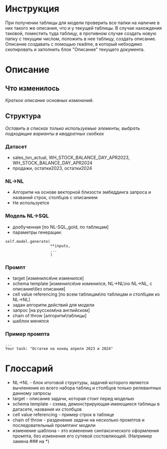 # Инструкция
При получении таблицы для модели проверить все папки на наличие в них такого же описания, что и у текущей таблицы. В случае нахождения таковой, поместить туда таблицу, в противном случае создать новую папку с текущим числом, положить в нее таблицу, создать описание. Описание создавать с помощью readme, в который небходимо скопировать и заполнить блок "Описание" текущего документа.

# Описание

## Что изменилось
*Краткое описание основных изменений.*

## Структура
*Оставить в списках только используемые элементы, выбрать подходящие варианты в квадратных скобках*

### Датасет
+ sales_txn_actual, WH_STOCK_BALANCE_DAY_APR2023, WH_STOCK_BALANCE_DAY_APR2024
+ продажи, остатки2023, остатки2024

### NL->NL
+ Алгоритм на основе векторной близости эмбеддинга запроса и названий строк, столбцов с описанием
+ Не используется

### Модель NL->SQL
+ дообученная [по NL-SQL_gold, по таблицам]
+ параметры генерации:
```
self.model.generate(
                    **inputs,
                    ...
                    )
```

### Промпт
+ target [изменился\не изменился]
+ schema template [изменился\не изменился, NL->NL\no NL->NL, с описание\без описания]
+ cell value referencing [по всем таблицам\по таблицам и столбцам из NL->NL]
+ задан алгоритм действий для модели
+ запрос [на русском\на английском]
+ chain of throw [алгоритм\таблицы]
+ шаблон менялся

### Пример промпта
```
...
Your task: "Остатки на конец апреля 2023 и 2024"
```

# Глоссарий
+ NL->NL - блок итоговой структуры, задачей которого является вычленение из всего набора таблиц и столбцов только релевантных данному запросы
+ target - описание задачи, которая стоит перед моделью
+ schema template - схема, демонстрирующая имеющиеся таблицы в датасете, названия их столбцов
+ cell value referencing - пример строк в таблице
+ chain of throw - разденение задачи на несколько промптов и последовательный промптинг модели
+ изменение шаблона - это изменение синтаксического оформления промпта, без изменения его сутевой состовляющей. (Например замена ### на *)
